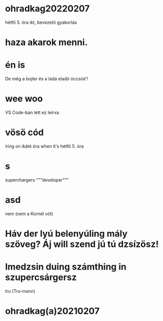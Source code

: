 # ohradkag20220207
hétfő 5. óra ikt, bevezető gyakorlás
# haza akarok menni.
# én is
De még a bojler és a lada eladó óccsóé'!
# wee woo
VS Code-ban lett ez leírva
# vösö cód
íring on íkáté óra when it's hétfő 5. óra
# s
superchargers """developer"""
# asd
nem (nem a Kornél vót)
# Háv der lyú belenyúling mály szöveg? Áj will szend jú tú dzsízösz!
# Imedzsin duing számthing in szupercsárgersz
tru (Tru-mann)
# ohradkag(a)20210207
